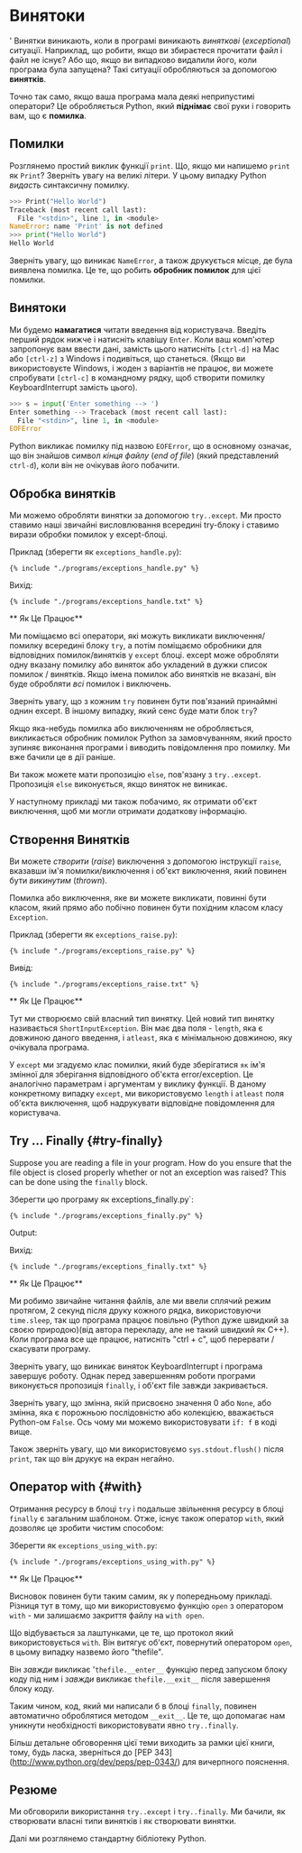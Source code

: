 # Винятоки
'
Винятки виникають, коли в програмі виникають _виняткові_ (_exceptional_) ситуації. Наприклад, що робити, якщо ви збираєтеся прочитати файл і файл не існує? Або що, якщо ви випадково видалили його, коли програма була запущена? Такі ситуації обробляються за допомогою **винятків**.

Точно так само, якщо ваша програма мала деякі неприпустимі оператори? Це обробляється Python, який **піднімає** свої руки і говорить вам, що є **помилка**.

## Помилки

Розглянемо простий виклик функції `print`. Що, якщо ми напишемо `print` як `Print`? Зверніть увагу на великі літери. У цьому випадку Python _видасть_ синтаксичну помилку.

```python
>>> Print("Hello World")
Traceback (most recent call last):
  File "<stdin>", line 1, in <module>
NameError: name 'Print' is not defined
>>> print("Hello World")
Hello World
```

Зверніть увагу, що виникає `NameError`, а також друкується місце, де була виявлена помилка. Це те, що робить **обробник помилок** для цієї помилки.

## Винятоки

Ми будемо **намагатися** читати введення від користувача.  Введіть перший рядок нижче і натисніть клавішу `Enter`.  Коли ваш комп'ютер запропонує вам ввести дані, замість цього натисніть `[ctrl-d]` на Mac або `[ctrl-z]` з Windows і подивіться, що станеться.  (Якщо ви використовуєте Windows, і жоден з варіантів не працює, ви можете спробувати `[ctrl-c]` в командному рядку, щоб створити помилку KeyboardInterrupt замість цього).

```python
>>> s = input('Enter something --> ')
Enter something --> Traceback (most recent call last):
  File "<stdin>", line 1, in <module>
EOFError
```

Python викликає помилку під назвою `EOFError`, що в основному означає, що він знайшов символ *кінця файлу* (*end of file*) (який представлений `ctrl-d`), коли він не очікував його побачити.

## Обробка винятків

Ми можемо обробляти винятки за допомогою `try..except`.  Ми просто ставимо наші звичайні висловлювання всередині try-блоку і ставимо вирази обробки помилок у except-блоці.

Приклад (зберегти як `exceptions_handle.py`):

<pre><code class="lang-python">{% include "./programs/exceptions_handle.py" %}</code></pre>

Вихід:

<pre><code>{% include "./programs/exceptions_handle.txt" %}</code></pre>

** Як Це Працює**

Ми поміщаємо всі оператори, які можуть викликати виключення/помилку всередині блоку `try`, а потім поміщаємо обробники для відповідних помилок/винятків y `except` блоці. except може обробляти одну вказану помилку або виняток або укладений в дужки список помилок / винятків. Якщо імена помилок або винятків не вказані, він буде обробляти _всі_ помилок і виключень.


Зверніть увагу, що з кожним `try` повинeн бути пов'язаний принаймні однин except. В іншому випадку, який сенс буде мати блок `try`?

Якщо яка-небудь помилка або виключенням не обробляється, викликається обробник помилок Python за замовчуванням, який просто зупиняє виконання програми і виводить повідомлення про помилку. Ми вже бачили це в дії раніше.

Ви також можете мати пропозицію `else`, пов'язану з `try..except`. Пропозиція `else` виконується, якщо виняток не виникає.

У наступному прикладі ми також побачимо, як отримати об'єкт виключення, щоб ми могли отримати додаткову інформацію.

## Створення Винятків

Ви можете _створити_ (_raise_) виключення з допомогою інструкції `raise`, вказавши ім'я помилки/виключення і об'єкт виключення, який повинен бути _викинутим_ (_thrown_).

Помилка або виключення, яке ви можете викликати, повинні бути класом, який прямо або побічно повинен бути похідним класом класу `Exception`.

Приклад (зберегти як `exceptions_raise.py`):

<pre><code class="lang-python">{% include "./programs/exceptions_raise.py" %}</code></pre>

Вивід:

<pre><code>{% include "./programs/exceptions_raise.txt" %}</code></pre>

** Як Це Працює**

Тут ми створюємо свій власний тип винятку. Цей новий тип винятку називається `ShortInputException`. Він має два поля - `length`, яка є довжиною даного введення, і `atleast`, яка є мінімальною довжиною, яку очікувала програма.

У `except` ми згадуємо клас помилки, який буде зберігатися `як` ім'я змінної для зберігання відповідного об'єкта error/exception. Це аналогічно параметрам і аргументам у виклику функції. В даному конкретному випадку `except`, ми використовуємо `length` і `atleast` поля об'єкта виключення, щоб надрукувати відповідне повідомлення для користувача.

## Try ... Finally {#try-finally}

Suppose you are reading a file in your program. How do you ensure that the file object is closed properly whether or not an exception was raised? This can be done using the `finally` block.

Зберегти цю програму як exceptions_finally.py`:

<pre><code class="lang-python">{% include "./programs/exceptions_finally.py" %}</code></pre>

Output:

Вихід:

<pre><code>{% include "./programs/exceptions_finally.txt" %}</code></pre>

** Як Це Працює**

Ми робимо звичайне читання файлів, але ми ввели сплячий режим протягом, 2 секунд після друку кожного рядка, використовуючи `time.sleep`, так що програма працює повільно (Python дуже швидкий за своєю природою)(від автора перекладу, але не такий швидкий як С++). Коли програма все ще працює, натисніть "ctrl + c", щоб перервати / скасувати програму.

Зверніть увагу, що виникає виняток KeyboardInterrupt і програма завершує роботу. Однак перед завершенням роботи програми виконується пропозиція `finally`, і об'єкт file завжди закривається.

Зверніть увагу, що змінна, якій присвоєно значення 0 або `None`, або змінна, яка є порожньою послідовністю або колекцією, вважається Python-ом `False`.  Ось чому ми можемо використовувати `if: f` в коді вище.

Також зверніть увагу, що ми використовуємо `sys.stdout.flush()` після `print`, так що він друкує на екран негайно.

## Оператор with {#with}

Отримання ресурсу в блоці `try` і подальше звільнення ресурсу в блоці `finally` є загальним шаблоном. Отже, існує також оператор `with`, який дозволяє це зробити чистим способом:

Зберегти як `exceptions_using_with.py`:

<pre><code class="lang-python">{% include "./programs/exceptions_using_with.py" %}</code></pre>

** Як Це Працює**

Висновок повинен бути таким самим, як у попередньому прикладі. Різниця тут в тому, що ми використовуємо функцію `open` з оператором `with` - ми залишаємо закриття файлу на `with open`.

Що відбувається за лаштунками, це те, що протокол який використовується `with`. Він витягує об'єкт, повернутий оператором `open`, в цьому випадку назвемо його "thefile".

Він _завжди_ викликає '`thefile.__enter__` функцію перед запуском блоку коду під ним і _завжди_ викликає `thefile.__exit__` після завершення блоку коду.

Таким чином, код, який ми написали б в блоці `finally`, повинен автоматично оброблятися методом `__exit__`. Це те, що допомагає нам уникнути необхідності використовувати явно `try..finally`.

Більш детальне обговорення цієї теми виходить за рамки цієї книги, тому, будь ласка, зверніться до [PEP 343] (http://www.python.org/dev/peps/pep-0343/) для вичерпного пояснення.

## Резюме

Ми обговорили використання `try..except` і `try..finally`. Ми бачили, як створювати власні типи винятків і як створювати винятки.

Далі ми розглянемо стандартну бібліотеку Python.